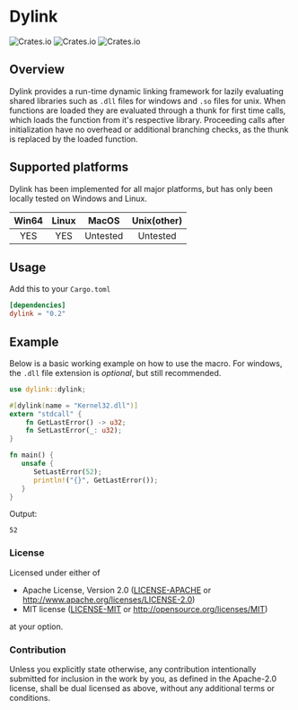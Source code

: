 # Dylink

![Crates.io](https://img.shields.io/crates/l/dylink) ![Crates.io](https://img.shields.io/crates/v/dylink) ![Crates.io](https://img.shields.io/crates/d/dylink)

## Overview

Dylink provides a run-time dynamic linking framework for lazily evaluating shared libraries such as `.dll` files for windows
and `.so` files for unix. When functions are loaded they are evaluated through a thunk for first time calls, which loads the
function from it's respective library. Proceeding calls after initialization have no overhead or additional branching checks,
as the thunk is replaced by the loaded function.

## Supported platforms

Dylink has been implemented for all major platforms, but has only been locally tested on Windows and Linux.

| Win64 | Linux | MacOS    | Unix(other) |
|:-----:|:-----:|:--------:|:-----------:|
| YES   | YES   | Untested | Untested    |

## Usage

Add this to your `Cargo.toml`

```toml
[dependencies]
dylink = "0.2"
```

## Example

Below is a basic working example on how to use the macro. For windows, the `.dll` file extension is *optional*, but still recommended.

```rust
use dylink::dylink;

#[dylink(name = "Kernel32.dll")]
extern "stdcall" {
    fn GetLastError() -> u32;
    fn SetLastError(_: u32);
}

fn main() {
   unsafe {
      SetLastError(52);
      println!("{}", GetLastError());
   }
}
```

Output:

```text
52
```

### License

Licensed under either of

* Apache License, Version 2.0
   ([LICENSE-APACHE](LICENSE-APACHE) or <http://www.apache.org/licenses/LICENSE-2.0>)
* MIT license
   ([LICENSE-MIT](LICENSE-MIT) or <http://opensource.org/licenses/MIT>)

at your option.

### Contribution

Unless you explicitly state otherwise, any contribution intentionally submitted
for inclusion in the work by you, as defined in the Apache-2.0 license, shall be
dual licensed as above, without any additional terms or conditions.
